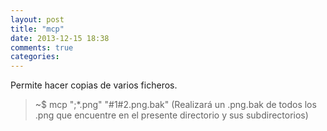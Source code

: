 ```yaml
---
layout: post
title: "mcp"
date: 2013-12-15 18:38
comments: true
categories: 
---
```

Permite hacer copias de varios ficheros.

>~$ mcp ";*.png" "#1#2.png.bak" (Realizará un .png.bak de todos los .png que encuentre en el presente directorio y sus subdirectorios)

